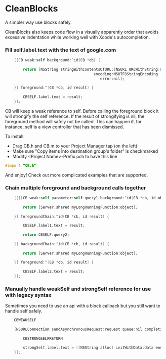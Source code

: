 CleanBlocks
===========

A simpler way use blocks safely.

CleanBlocks also keeps code flow in a visually apparently order that avoids excessive indentation while working well with Xcode's autocompletion.

### Fill self.label.text with the text of google.com

```objective-c
    [[CB weak:self background:^id(CB *cb) {
        
        return [NSString stringWithContentsOfURL:[NSURL URLWithString:@"google.com"]
                                        encoding:NSUTF8StringEncoding
                                           error:nil];
        
    }] foreground:^(CB *cb, id result) {
        
        CBSELF.label.text = result;
    }];
```

CB will keep a weak reference to self. Before calling the foreground block it will strongify the self reference. If the result of strongifying is nil, the foreground method will safely not be called. This can happen if, for instance, self is a view controller that has been dismissed.

To install:
- Drag CB.h and CB.m to your Project Manager tap (on the left)
- Make sure "Copy items into destination group's folder" is checkmarked
- Modify &lt;Project Name&gt;-Prefix.pch to have this line
```objective-c
#import "CB.h"
```

And enjoy! Check out more complicated examples that are supported.

### Chain multiple foreground and background calls together

```objective-c
    [[[[CB weak:self parameter:self.query1 background:^id(CB *cb, id object) {
        
        return [Server.shared myLongRunningFunction:object];
        
    }] foregroundChain:^id(CB *cb, id result) {
        
        CBSELF.label1.text = result;
        
        return CBSELF.query2;
        
    }] backgroundChain:^id(CB *cb, id result) {
        
        return [Server.shared myLongRunningFunction:object];
        
    }] foreground:^(CB *cb, id result) {
        
        CBSELF.label2.text = result;
    }];
```

### Manually handle weakSelf and strongSelf reference for use with legacy syntax

Sometimes you need to use an api with a block callback but you still want to handle self safely.

```objective-c
    CBWEAKSELF
    
    [NSURLConnection sendAsynchronousRequest:request queue:nil completionHandler:^(NSURLResponse *response, NSData *data, NSError *connectionError) {
        
        CBSTRONGSELFRETURN
        
        strongSelf.label.text = [[NSString alloc] initWithData:data encoding:NSUTF8StringEncoding];
    }];
```
